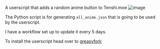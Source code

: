 A userscript that adds a random anime button to Tenshi.moe
![image](https://user-images.githubusercontent.com/34065388/111918916-66d79a80-8a98-11eb-82ab-c2b020b0cb43.png)



The Python script is for generating ``all_anime.json`` that is going to be used by the userscript.

I have a workflow set up to update it every 5 days.

To install the userscript head over to [greasyfork](https://greasyfork.org/en/scripts/423727-tenshi-moe-random-anime)
